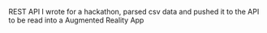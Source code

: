 REST API I wrote for a hackathon, parsed csv data and pushed it to the API to be read into a Augmented Reality App
